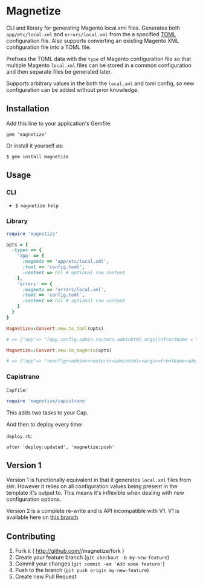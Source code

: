 # Magnetize

CLI and library for generating Magento local.xml files.
Generates both `app/etc/local.xml` and `errors/local.xml` from the a specified [TOML]() configuration file.
Also supports converting an existing Magento XML configuration file into a TOML file.

Prefixes the TOML data with the `type` of Magento configuration file so that multiple Magento `local.xml` files can be stored in a common configuration and then separate files be generated later.

Supports arbitrary values in the both the `local.xml` and toml config, so new configuration can be added without prior knowledge.


## Installation

Add this line to your application's Gemfile:

    gem 'magnetize'

Or install it yourself as:

    $ gem install magnetize


## Usage

### CLI

* `$ magnetize help`

### Library

```ruby
require 'magnetize'

opts = {
  :types => {
    'app' => {
      :magento => 'app/etc/local.xml',
      :toml => 'config.toml',
      :content => nil # optional raw content
    },
    'errors' => {
      :magento => 'errors/local.xml',
      :toml => 'config.toml',
      :content => nil # optional raw content
    }
  }
}

Magnetize::Convert.new.to_toml(opts)

# => {"app"=> "[app.config.admin.routers.adminhtml.args]\nfrontName = \"admin\"\n[app.config.global]\ndisable_local_modules = \"false\"\n[app.config.global.crypt]\nkey = \"foo\"\n[app.config.global.install]\ndate = \"Tue, 04 Feb 2014\"...", "errors"=> "..."}

Magnetize::Convert.new.to_magento(opts)

# => {"app"=> "<config><admin><routers><adminhtml><args><frontName>admin</frontName></args></adminhtml></routers></admin><global><disable_local_modules>false</disable_local_modules><crypt><key>foo</key></crypt><install><date>Tues, 04 Feb 2014...," "error"=> ".."}

```


### Capistrano

`Capfile`:
```ruby
require 'magnetize/capistrano'
```
This adds two tasks to your Cap.

And then to deploy every time:

`deploy.rb`:
```
after 'deploy:updated', 'magnetize:push'

```



## Version 1

Version 1 is functionally equivalent in that it generates `local.xml` files from `ENV`. However it relies on all configuration values being present in the template it's output to. This means it's inflexible when dealing with new configuration options.

Version 2 is a complete re-write and is API incompatible with V1. V1 is available here on [this branch](https://github.com/rjocoleman/magnetize/tree/v1)


## Contributing

1. Fork it ( http://github.com/<my-github-username>/magnetize/fork )
2. Create your feature branch (`git checkout -b my-new-feature`)
3. Commit your changes (`git commit -am 'Add some feature'`)
4. Push to the branch (`git push origin my-new-feature`)
5. Create new Pull Request
